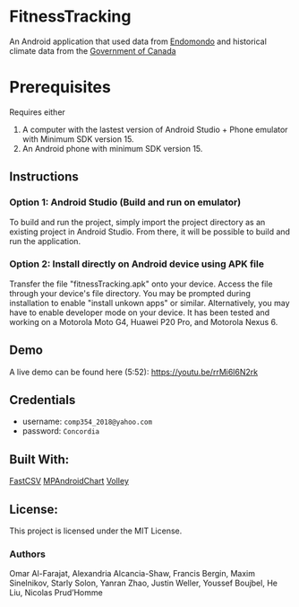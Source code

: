 # FitnessTracking

An Android application that used data from [Endomondo](https://www.endomondo.com/) and
historical climate data from the [Government of Canada](http://climate.weather.gc.ca/)

# Prerequisites
Requires either

1. A computer with the lastest version of Android Studio + Phone emulator with Minimum SDK version 15.
2. An Android phone with minimum SDK version 15.

## Instructions

### Option 1: Android Studio (Build and run on emulator)
To build and run the project, simply import the project directory as an existing project in Android Studio. From there, it will be possible to build and run the application.

### Option 2: Install directly on Android device using APK file
Transfer the file "fitnessTracking.apk" onto your device. Access the file through your device's file directory. You may be prompted during installation to enable "install unkown apps" or similar. Alternatively, you may have to enable developer mode on your device. It has been tested and working on a Motorola Moto G4, Huawei P20 Pro, and Motorola Nexus 6.

## Demo
A live demo can be found here (5:52): https://youtu.be/rrMi6l6N2rk

## Credentials

- username: `comp354_2018@yahoo.com`
- password: `Concordia`

## Built With:

[FastCSV](https://github.com/osiegmar/FastCSV)
[MPAndroidChart](https://github.com/PhilJay/MPAndroidChart)
[Volley](https://github.com/google/volley)

## License:
This project is licensed under the MIT License.

### Authors
  Omar Al-Farajat, Alexandria Alcancia-Shaw, Francis Bergin,
  Maxim Sinelnikov, Starly Solon, Yanran Zhao, Justin Weller, 
  Youssef Boujbel, He Liu, Nicolas Prud’Homme

